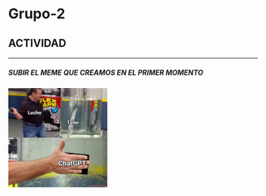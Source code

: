 # Grupo-2
## ACTIVIDAD 
---
##### SUBIR EL MEME QUE CREAMOS EN EL PRIMER MOMENTO
<img src="./makeitmeme_XhMMg.jpeg" width="200">
